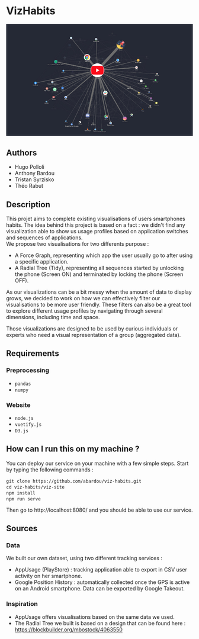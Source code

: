 # VizHabits

![Alt text](doc/images/thumbnail.jpg?raw=true "Habits")


## Authors
* Hugo Polloli
* Anthony Bardou
* Tristan Syrzisko
* Théo Rabut

## Description

This projet aims to complete existing visualisations of users smartphones habits. The idea behind this project is based on a fact : we didn't find any visualization able to show us usage profiles based on application switches and sequences of applications.  
We propose two visualisations for two differents purpose :
* A Force Graph, representing which app the user usually go to after using a specific application.
* A Radial Tree (Tidy), representing all sequences started by unlocking the phone (Screen ON) and terminated by locking the phone (Screen OFF).

As our visualizations can be a bit messy when the amount of data to display grows, we decided to work on how we can effectively filter our visualisations to be more user friendly. These filters can also be a great tool to explore different usage profiles by navigating through several dimensions, including time and space.

Those visualizations are designed to be used by curious individuals or experts who need a visual representation of a group (aggregated data).

## Requirements

### Preprocessing
* `pandas`
* `numpy`

### Website
* `node.js`
* `vuetify.js`
* `D3.js`

## How can I run this on my machine ?
You can deploy our service on your machine with a few simple steps. Start by typing the following commands :
```
git clone https://github.com/abardou/viz-habits.git
cd viz-habits/viz-site
npm install
npm run serve
```

Then go to http://localhost:8080/ and you should be able to use our service.

## Sources 
### Data
We built our own dataset, using two different tracking services :
* AppUsage (PlayStore) : tracking application able to export in CSV user  activity on her smartphone.
* Google Position History : automatically collected once the GPS is active on an Android smartphone. Data can be exported by Google Takeout.

### Inspiration
* AppUsage offers visualisations based on the same data we used. 
* The Radial Tree we built is based on a design that can be found here : https://blockbuilder.org/mbostock/4063550